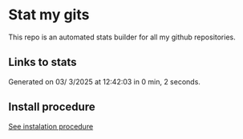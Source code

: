 # Stat my gits

This repo is an automated stats builder for all my github repositories.

## Links to stats


Generated on 03/ 3/2025 at 12:42:03 in 0 min, 2 seconds.

## Install procedure

[See instalation procedure](./src/install.md)
